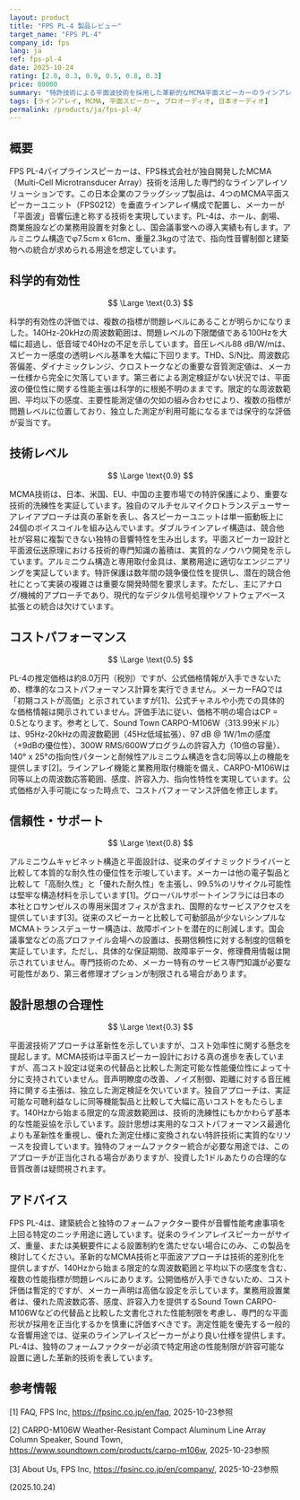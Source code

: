 ```yaml
---
layout: product
title: "FPS PL-4 製品レビュー"
target_name: "FPS PL-4"
company_id: fps
lang: ja
ref: fps-pl-4
date: 2025-10-24
rating: [2.8, 0.3, 0.9, 0.5, 0.8, 0.3]
price: 80000
summary: "特許技術による平面波技術を採用した革新的なMCMA平面スピーカーのラインアレイ。独自のデュアルラインアレイ構造を持つが、周波数範囲が限定的で、複数の性能指標が問題レベルにある。"
tags: [ラインアレイ, MCMA, 平面スピーカー, プロオーディオ, 日本オーディオ]
permalink: /products/ja/fps-pl-4/
---
```


## 概要

FPS PL-4パイプラインスピーカーは、FPS株式会社が独自開発したMCMA（Multi-Cell Microtransducer Array）技術を活用した専門的なラインアレイソリューションです。この日本企業のフラッグシップ製品は、4つのMCMA平面スピーカーユニット（FPS0212）を垂直ラインアレイ構成で配置し、メーカーが「平面波」音響伝達と称する技術を実現しています。PL-4は、ホール、劇場、商業施設などの業務用設置を対象とし、国会議事堂への導入実績も有します。アルミニウム構造でφ7.5cm x 61cm、重量2.3kgの寸法で、指向性音響制御と建築物への統合が求められる用途を想定しています。

## 科学的有効性

$$ \Large \text{0.3} $$

科学的有効性の評価では、複数の指標が問題レベルにあることが明らかになりました。140Hz-20kHzの周波数範囲は、問題レベルの下限閾値である100Hzを大幅に超過し、低音域で40Hzの不足を示しています。音圧レベル88 dB/W/mは、スピーカー感度の透明レベル基準を大幅に下回ります。THD、S/N比、周波数応答偏差、ダイナミックレンジ、クロストークなどの重要な音質測定値は、メーカー仕様から完全に欠落しています。第三者による測定検証がない状況では、平面波の優位性に関する性能主張は科学的に根拠不明のままです。限定的な周波数範囲、平均以下の感度、主要性能測定値の欠如の組み合わせにより、複数の指標が問題レベルに位置しており、独立した測定が利用可能になるまでは保守的な評価が妥当です。

## 技術レベル

$$ \Large \text{0.9} $$

MCMA技術は、日本、米国、EU、中国の主要市場での特許保護により、重要な技術的洗練性を実証しています。独自のマルチセルマイクロトランスデューサーアレイアプローチは真の革新を表し、各スピーカーユニットは単一振動板上に24個のボイスコイルを組み込んでいます。ダブルラインアレイ構造は、競合他社が容易に複製できない独特の音響特性を生み出します。平面スピーカー設計と平面波伝送原理における技術的専門知識の蓄積は、実質的なノウハウ開発を示しています。アルミニウム構造と専用取付金具は、業務用途に適切なエンジニアリングを実証しています。特許保護は数年間の競争優位性を提供し、潜在的競合他社にとって実装の複雑さは重要な開発時間を要求します。ただし、主にアナログ/機械的アプローチであり、現代的なデジタル信号処理やソフトウェアベース拡張との統合は欠けています。

## コストパフォーマンス

$$ \Large \text{0.5} $$

PL-4の推定価格は約8.0万円（税別）ですが、公式価格情報が入手できないため、標準的なコストパフォーマンス計算を実行できません。メーカーFAQでは「初期コストが高価」と示されていますが[1]、公式チャネルや小売での具体的な価格情報は開示されていません。評価手法に従い、価格不明の場合はCP = 0.5となります。参考として、Sound Town CARPO-M106W（313.99米ドル）は、95Hz-20kHzの周波数範囲（45Hz低域拡張）、97 dB @ 1W/1mの感度（+9dBの優位性）、300W RMS/600Wプログラムの許容入力（10倍の容量）、140° x 25°の指向性パターンと耐候性アルミニウム構造を含む同等以上の機能を提供します[2]。ラインアレイ機能と業務用取付機能を備え、CARPO-M106Wは同等以上の周波数応答範囲、感度、許容入力、指向性特性を実現しています。公式価格が入手可能になった時点で、コストパフォーマンス評価を修正します。

## 信頼性・サポート

$$ \Large \text{0.8} $$

アルミニウムキャビネット構造と平面設計は、従来のダイナミックドライバーと比較して本質的な耐久性の優位性を示唆しています。メーカーは他の電子製品と比較して「高耐久性」と「優れた耐久性」を主張し、99.5%のリサイクル可能性は堅牢な構造材料を示しています[1]。グローバルサポートインフラには日本の本社とロサンゼルスの専用米国オフィスが含まれ、国際的なサービスアクセスを提供しています[3]。従来のスピーカーと比較して可動部品が少ないシンプルなMCMAトランスデューサー構造は、故障ポイントを潜在的に削減します。国会議事堂などの高プロファイル会場への設置は、長期信頼性に対する制度的信頼を実証しています。ただし、具体的な保証期間、故障率データ、修理費用情報は開示されていません。専門技術のため、メーカー特有のサービス専門知識が必要な可能性があり、第三者修理オプションが制限される場合があります。

## 設計思想の合理性

$$ \Large \text{0.3} $$

平面波技術アプローチは革新性を示していますが、コスト効率性に関する懸念を提起します。MCMA技術は平面スピーカー設計における真の進歩を表していますが、高コスト設定は従来の代替品と比較した測定可能な性能優位性によって十分に支持されていません。音声明瞭度の改善、ノイズ制御、距離に対する音圧維持に関する主張は、独立した測定検証を欠いています。独自アプローチは、実証可能な可聴利益なしに同等機能製品と比較して大幅に高いコストをもたらします。140Hzから始まる限定的な周波数範囲は、技術的洗練性にもかかわらず基本的な性能妥協を示しています。設計思想は実用的なコストパフォーマンス最適化よりも革新性を重視し、優れた測定仕様に変換されない特許技術に実質的なリソースを投資しています。独特のフォームファクター統合が必要な用途では、このアプローチが正当化される場合がありますが、投資した1ドルあたりの合理的な音質改善は疑問視されます。

## アドバイス

FPS PL-4は、建築統合と独特のフォームファクター要件が音響性能考慮事項を上回る特定のニッチ用途に適しています。従来のラインアレイスピーカーがサイズ、重量、または美観要件による設置制約を満たせない場合にのみ、この製品を検討してください。革新的なMCMA技術と平面波アプローチは技術的差別化を提供しますが、140Hzから始まる限定的な周波数範囲と平均以下の感度を含む、複数の性能指標が問題レベルにあります。公開価格が入手できないため、コスト評価は暫定的ですが、メーカー声明は高価な設定を示しています。業務用設置業者は、優れた周波数応答、感度、許容入力を提供するSound Town CARPO-M106Wなどの代替品と比較した文書化された性能制限を考慮し、専門的な平面形状が採用を正当化するかを慎重に評価すべきです。測定性能を優先する一般的な音響用途では、従来のラインアレイスピーカーがより良い仕様を提供します。PL-4は、独特のフォームファクターが必須で特定用途の性能制限が許容可能な設置に適した革新的技術を表しています。

## 参考情報

[1] FAQ, FPS Inc, https://fpsinc.co.jp/en/faq, 2025-10-23参照

[2] CARPO-M106W Weather-Resistant Compact Aluminum Line Array Column Speaker, Sound Town, https://www.soundtown.com/products/carpo-m106w, 2025-10-23参照

[3] About Us, FPS Inc, https://fpsinc.co.jp/en/company/, 2025-10-23参照

(2025.10.24)